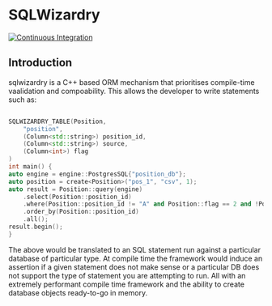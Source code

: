 # SQLWizardry

[![Continuous Integration](https://github.com/HeavyHat/sqlwizardry/actions/workflows/build.yml/badge.svg)](https://github.com/HeavyHat/sqlwizardry/actions/workflows/build.yml)

## Introduction

sqlwizardry is a C++ based ORM mechanism that prioritises compile-time vaalidation and compoability. This allows the developer to write statements such as:

```cpp

SQLWIZARDRY_TABLE(Position,
    "position",
    (Column<std::string>) position_id,
    (Column<std::string>) source,
    (Column<int>) flag
)
int main() {
auto engine = engine::PostgresSQL{"position_db"};
auto position = create<Position>("pos_1", "csv", 1);
auto result = Position::query(engine)
    .select(Position::position_id)
    .where(Position::position_id != "A" and Position::flag == 2 and !Position::source.in(""))
    .order_by(Position::position_id)
    .all();
result.begin();
}
```

The above would be translated to an SQL statement run against a  particular database of particular type. At compile time the framework would induce an assertion if a given statement does not make sense or a particular DB does not support the type of statement you are attempting to run. All with an extremely performant compile time framework and the ability to create database objects ready-to-go in memory.